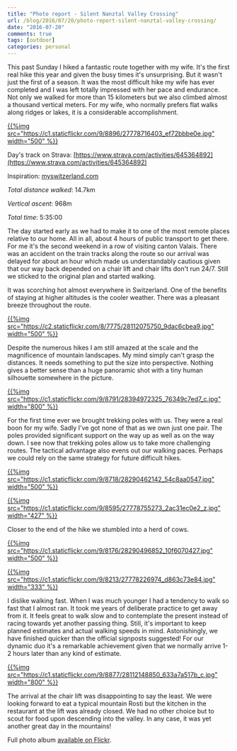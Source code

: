 ```yaml
---
title: "Photo report - Silent Nanztal Valley Crossing"
url: /blog/2016/07/20/photo-report-silent-nanztal-valley-crossing/
date: "2016-07-20"
comments: true
tags: [outdoor]
categories: personal
---
```


This past Sunday I hiked a fantastic route together with my wife. It's the first real hike this year and given the busy times it's unsurprising. But it wasn't just the first of a season. It was the most difficult hike my wife has ever completed and I was left totally impressed with her pace and endurance. Not only we walked for more than 15 kilometers but we also climbed almost a thousand vertical meters. For my wife, who normally prefers flat walks along ridges or lakes, it is a considerable accomplishment.

[{{%img src="https://c1.staticflickr.com/9/8896/27778716403_ef72bbbe0e.jpg" width="500" %}}](https://www.flickr.com/photos/tentaclephotos/27778716403)

<!--more-->

Day's track on Strava: [https://www.strava.com/activities/645364892](https://www.strava.com/activities/645364892)

Inspiration: [myswitzerland.com](http://www.myswitzerland.com/en-ch/silent-nanztal-valley-crossing.html)

*Total distance walked*: 14.7km

*Vertical ascent*: 968m

*Total time*: 5:35:00

The day started early as we had to make it to one of the most remote places relative to our home. All in all, about 4 hours of public transport to get there. For me it's the second weekend in a row of visiting canton Valais. There was an accident on the train tracks along the route so our arrival was delayed for about an hour which made us understandably cautious given that our way back depended on a chair lift and chair lifts don't run 24/7. Still we sticked to the original plan and started walking.

It was scorching hot almost everywhere in Switzerland. One of the benefits of staying at higher altitudes is the cooler weather. There was a pleasant breeze throughout the route.

[{{%img src="https://c2.staticflickr.com/8/7775/28112075750_9dac6cbea9.jpg" width="500" %}}](https://www.flickr.com/photos/tentaclephotos/28112075750)

Despite the numerous hikes I am still amazed at the scale and the magnificence of mountain landscapes. My mind simply can't grasp the distances. It needs something to put the size into perspective. Nothing gives a better sense than a huge panoramic shot with a tiny human silhouette somewhere in the picture.

[{{%img src="https://c1.staticflickr.com/9/8791/28394972325_76349c7ed7_c.jpg" width="800" %}}](https://www.flickr.com/photos/tentaclephotos/28394972325)

For the first time ever we brought trekking poles with us. They were a real boon for my wife. Sadly I've got none of that as we own just one pair. The poles provided significant support on the way up as well as on the way down. I see now that trekking poles allow us to take more challenging routes. The tactical advantage also evens out our walking paces. Perhaps we could rely on the same strategy for future difficult hikes.

[{{%img src="https://c1.staticflickr.com/9/8718/28290462142_54c8aa0547.jpg" width="500" %}}](https://www.flickr.com/photos/tentaclephotos/28290462142)

[{{%img src="https://c1.staticflickr.com/9/8595/27778755273_2ac31ec0e2_z.jpg" width="427" %}}](https://www.flickr.com/photos/tentaclephotos/27778755273)

Closer to the end of the hike we stumbled into a herd of cows.

[{{%img src="https://c1.staticflickr.com/9/8176/28290496852_10f6070427.jpg" width="500" %}}](https://www.flickr.com/photos/tentaclephotos/28290496852)

[{{%img src="https://c1.staticflickr.com/9/8213/27778226974_d863c73e84.jpg" width="333" %}}](https://www.flickr.com/photos/tentaclephotos/27778226974)

I dislike walking fast. When I was much younger I had a tendency to walk so fast that I almost ran. It took me years of deliberate practice to get away from it. It feels great to walk slow and to contemplate the present instead of racing towards yet another passing thing. Still, it's important to keep planned estimates and actual walking speeds in mind. Astonishingly, we have finished quicker than the official signposts suggested! For our dynamic duo it's a remarkable achievement given that we normally arrive 1-2 hours later than any kind of estimate.

[{{%img src="https://c1.staticflickr.com/9/8877/28112148850_633a7a517b_c.jpg" width="800" %}}](https://www.flickr.com/photos/tentaclephotos/28112148850)

The arrival at the chair lift was disappointing to say the least. We were looking forward to eat a typical mountain Rosti but the kitchen in the restaurant at the lift was already closed. We had no other choice but to scout for food upon descending into the valley. In any case, it was yet another great day in the mountains!

Full photo album [available on Flickr](https://www.flickr.com/photos/tentaclephotos/albums/72157670521888611).